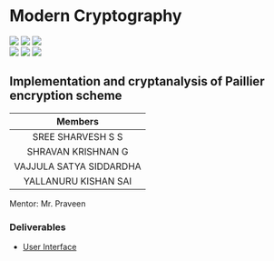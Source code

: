 # Modern Cryptography

![](https://img.shields.io/badge/Batch-22CYS-lightgreen) ![](https://img.shields.io/badge/UG-blue) ![](https://img.shields.io/badge/Subject-MC-blue) <br/>
![](https://img.shields.io/badge/Lecture-3-orange) ![](https://img.shields.io/badge/Tutorial-1-orange) ![](https://img.shields.io/badge/Credits-4-orange)

## Implementation and cryptanalysis of Paillier encryption scheme

| Members | 
|:-------:|
| SREE SHARVESH S S  | 
| SHRAVAN KRISHNAN G  | 
| VAJJULA SATYA SIDDARDHA  |
| YALLANURU KISHAN SAI  |


Mentor: Mr. Praveen


### Deliverables
- [User Interface]()

